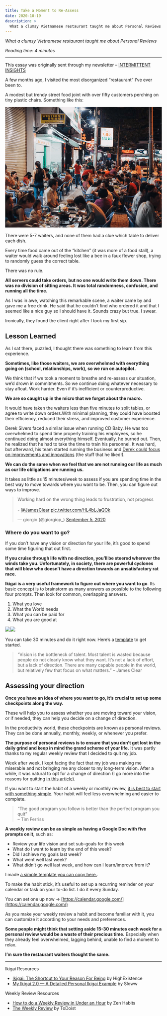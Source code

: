 ```yaml
---
title: Take a Moment to Re-Assess
date: 2020-10-19
description: >
  What a clumsy Vietnamese restaurant taught me about Personal Reviews
---
```

*What a clumsy Vietnamese restaurant taught me about Personal Reviews*

*Reading time: 4 minutes*

---

This essay was originally sent through my newsletter – [INTERMITTENT INSIGHTS](https://thespoken.one/letters/)

A few months ago, I visited the most disorganized “restaurant” I’ve ever been to.

A modest but trendy street food joint with over fifty customers perching on tiny plastic chairs. Something
like this:

![vietnamese restaurant](/assets/blog/restauran.png)

There were 5-7 waiters, and none of them had a clue which table to deliver each dish.

Every time food came out of the “kitchen” (it was more of a food stall), a waiter would walk around
feeling lost like a bee in a faux flower shop, trying to randomly guess the correct table.

There was no rule.

**All servers could take orders, but no one would write them down. There was no division of sitting areas.
It was total randomness, confusion, and running all the time.**

As I was in awe, watching this remarkable scene, a waiter came by and gave me a free drink. He said that
he couldn’t find who ordered it and that I seemed like a nice guy so I should have it. Sounds crazy but
true. I swear.

Ironically, they found the client right after I took my first sip.

## Lesson Learned

As I sat there, puzzled, I thought there was something to learn from this experience.

**Sometimes, like those waiters, we are overwhelmed with everything going on (school, relationships,
work), so we run on autopilot.**

We think that if we took a moment to breathe and re-assess our situation, we’d drown in commitments. So we
continue doing whatever necessary to stay afloat. Work harder. Even if it’s inefficient or
counterproductive.

**We are so caught up in the micro that we forget about the macro.**

It would have taken the waiters less than five minutes to split tables, or agree to write down orders.With
minimal planning, they could have boosted their efficiency, reduced their stress, and improved customer
experience.

Derek Sivers faced a similar issue when running CD Baby. He was too overwhelmed to spend time properly
training his employees, so he continued doing almost everything himself. Eventually, he burned out. Then,
he realized that he had to take the time to train his personnel. It was hard, but afterward, his team
started running the business and [Derek could focus on improvements and
innovations](https://sive.rs/delegate) (the stuff that he liked!).

**We can do the same when we feel that we are not running our life as much as our life obligations are
running us.**

It takes as little as 15 minutes/week to assess if you are spending time in the best way to move towards
where you want to be. Then, you can figure out ways to improve.

<blockquote class="twitter-tweet" data-theme="dark"><p lang="en" dir="ltr">Working hard on the wrong thing leads to frustration, not progress <br><br>- <a href="https://twitter.com/JamesClear?ref_src=twsrc%5Etfw">@JamesClear</a> <a href="https://t.co/HL4bLJaQOk">pic.twitter.com/HL4bLJaQOk</a></p>&mdash; giorgio (@giorgiop_) <a href="https://twitter.com/giorgiop_/status/1302273357606318085?ref_src=twsrc%5Etfw">September 5, 2020</a></blockquote> <script async src="https://platform.twitter.com/widgets.js" charset="utf-8"></script>

### Where do you want to go?

If you don’t have any vision or direction for your life, it’s good to spend some time figuring that out
first.

**If you cruise through life with no direction, you’ll be steered wherever the winds take you.
Unfortunately, in society, there are powerful cyclones that will blow who doesn’t have a direction towards
an unsatisfactory rat race.**

**Ikigai is a very useful framework to figure out where you want to go**. Its basic concept is to
brainstorm as many answers as possible to the following four prompts. Then look for common, overlapping
answers.

1. What you love
2. What the World needs
3. What you can be paid for
4. What you are good at

![](https://lh6.googleusercontent.com/YblT-U3yo4kL0pA7J2xxnsF7KmvHPNEQcM_wXVprgZcrdjmE4FeWS6wW7HTiAwRZB_Dw878IkYdc3R59Hj_6VWj3MuMAuNyrMzDvJeb9xqTOmmnT-y2U1vsH8of9WDHSCcse88h9)![](data:image/svg+xml%3Csvg%20xmlns=%22http://www.w3.org/2000/svg%22%20viewBox=%220%200%20210%20140%22%3E%3C/svg%3E)

You can take 30 minutes and do it right now. Here’s a [template](https://docs.google.com/document/d/1ThORHWmpbl0NDSg7vw32grdu4JAP7Zq7xziULxWFBoc/edit?usp=sharing) to get started.

> “Vision is the bottleneck of talent. Most talent is wasted because people do not clearly know what they
> want. It’s not a lack of effort, but a lack of direction. There are many capable people in the world, but
> relatively few that focus on what matters.”
> – James Clear

## Assessing your direction

**Once you have an idea of where you want to go, it’s crucial to set up some checkpoints along the way.**

These will help you to assess whether you are moving toward your vision, or if needed, they can help you
decide on a change of direction.

In the productivity world, these checkpoints are known as personal reviews. They can be done annually,
monthly, weekly, or whenever you prefer.

**The purpose of personal reviews is to ensure that you don’t get lost in the daily grind and keep in mind
the grand scheme of your life.** It was partly thanks to my regular weekly review that I decided to quit
my job.

Week after week, I kept facing the fact that my job was making me miserable and not bringing me any closer
to my long-term vision. After a while, it was natural to opt for a change of direction (I go more into the
reasons for quitting [in this article](https://thespoken.one/job/)).

If you want to start the habit of a weekly or monthly review, [it is best to start with something simple](https://notes.thespoken.one/book-how-to-fail-at-almost-everything-and-still-win-big-scott-adams). Your habit
will feel less overwhelming and easier to complete.

> “The good program you follow is better than the perfect program you quit” \
> – Tim Ferriss

**A weekly review can be as simple as having a Google Doc with five prompts on it**, such as:

* Review your life vision and set sub-goals for this week
* What do I want to learn by the end of this week?
* Did I achieve my goals last week?
* What went well last week?
* What didn’t go well last week, and how can I learn/improve from it?

I made [a simple template you can copy here.](https://docs.google.com/document/d/1G41EEpTEyxE-wLA3C3pD7uUPAcZ-VX7_WW9UHLlrru4/edit?usp=sharing).

To make the habit stick, it’s useful to set up a recurring reminder on your calendar or task on your to-do
list. I do it every Sunday.

You can set one up now → [https://calendar.google.com/](https://calendar.google.com/)

As you make your weekly review a habit and become familiar with it, you can customize it according to your
needs and preferences.

**Some people might think that setting aside 15-30 minutes each week for a personal review would be a
waste of their precious time.** Especially when they already feel overwhelmed, lagging behind, unable to
find a moment to relax.

**I’m sure the restaurant waiters thought the same.**

---

Ikigai Resources

* [Ikigai: The Shortcut to Your Reason For Being](https://highexistence.com/ikigai/) by HighExistence
* [My Ikigai 2.0 — A Detailed Personal Ikigai Example](https://www.sloww.co/ikigai-example/) by Sloww

Weekly Review Resources

* [How to do a Weekly Review in Under an
Hour](https://zenhabits.net/how-to-do-weekly-review-in-under-hour/) by Zen Habits
* [The Weekly Review](https://todoist.com/productivity-methods/weekly-review) by ToDoist
